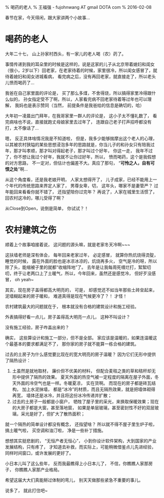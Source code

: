 % 喝药的老人
% 王福强 - fujohnwang AT gmail DOTA com
% 2016-02-08

春节在家，今天得闲，跟大家讲两个小故事...

# 喝药的老人

大年二十七， 山上孙家村西头，有一家儿的老人喝（农）药了。

事情传递到我的耳朵里的时候是这样的，说是这家的儿子从北京带着媳妇和闺女（很小，2岁以下）回老家，在老家待着的时候，家里很冷，所以闺女感冒了，就待着媳妇和闺女进城看病， 看完病之后，没有再回老家，就直接走了，所以老头儿愤而喝药了...

我爸在自己家里面的评论是， 买了那么多煤，不舍得烧，所以搞得家里冷得跟什么似的， 孙女指定受不了啊，所以，人家看完病不回老家待着等过年也可以理解， 我妈也是表示赞同（当然， 前提条件是我爸给的信息是确切的，哈）

大年初一凌晨出门拜年，在我哥家里一群人的评论是， 这小子太不懂礼数了， 看完病啥也不说，直接就跑丈母娘家里去过年了， 连跟自己老子打声招呼都没有打，太不像话了...

嗯， 反正具体啥情况我是不知道啦， 但是，我多少能够揣摩出这个老人的心理， 以其被农村狭隘的某些思想浸泡多年的思路就是，你当儿子的和孙女只有陪我过年，那才叫孝顺，那才叫对得起老子，那才叫过个好年，  你这一走， 我年不过了，你不想让我过个好年，我就不让你过好年，所以， 愤而喝药，这个是我假想的对方思路， 不一定对，但估计也偏差不大。真应了那句， “**可怜之人，自有可恨之处**”啊...

从这个角度看，还是我老娘开明， 人家太想得开了， 儿子成家，已经不能用上一个年代的传统思路来界定人家了， 男尊女卑，切， 这年头，哪家不是妻管严？ 过年能回来看看你就不错了， 还指望陪你过完年？ 再说了，人家在城里生活惯了，回农村这冷的，哪儿受得了啊？  

从Close到Open，说倒是简单， 你试试？！ 


# 农村建筑之伤

顺着上个故事咱接着说， 这问题的源头嘛，就是老家冬天冷啊~~~

这扶墙老师是深有体会， 每年回来老家过年， 必定感冒， 就算你热炕烧得烫腚， 睡觉的时候， 露在外面的脸也是冰凉冰凉的，炕烧再多火， 空气是冷的呀，所以除了头，能缩被子里的就都“收缩阵地”了。 去年是让我每周死缠烂打，絮絮叨叨，终于让老两口上了土暖气，所以，今年回来，虽然还是感觉冷， 但好歹没感冒， oh yeah~

其实，现在房子盖得都高大明亮的， 可是， 却感觉还不如当年那些土砖垒起来，泥墙糊起来的房子暖和， 难道真得是现在气候更冷了？！ 才怪！

农村建筑最大的问题就在于， 根本就没有合格的建筑设计和施工经验。 

外表搞得好看一点儿，房子盖得高大明亮一点儿， 这种不叫设计？ 

没有施工经验，房子咋盖出来的？

确实， 这些算设计和施工一部分，但不是全部。  家应该是温暖的，如果连温暖这个最基本的要求都满足不了， 那你家的房子就不能算一栋合格的建筑。

过去的土房子为什么感觉要比现在的宽大明亮的房子温暖？ 因为它们无形中提供了隔热设计：

1. 土虽然是就地取材， 廉价但不优美的材料， 但配合麦秸之类的草和秸秆却无形中提供了隔热的效果。 夏天外面的热空气被一定程度的隔离在屋子外面，冬天外面的冷空气也是一样。冬暖夏凉， 实在货啊。 而现在的房子都是砖瓦结构， 加上水泥抹墙， 都是“冰冷”的材质，而且无隔热效果，就是把墙体砌得再宽， 墙体还是冰冷，并且将这份冰冷传递并扩散；
2. 过去的土房子一般都是小窗户， 牺牲了屋子里的采光，来换取保暖效果；现在的大房子都是大窗，甚至落地窗， 如果是单层玻璃，甚至密封性不好的双层玻璃，采光是好了，但扩大了散热面积；

就一个隔热的简单设计都没有概念， 还指望啥？ 所以就不得不屋子里生炉子啦， 搞土暖气啦， 买空调和油汀啦， 净是一些补丁措施。

想想其实挺悲剧的， “无恒产者无恒心”， 小到你设计软件架构，大到国家的产业发展结构，只有疼了， 才知道去补救，而实际上，可能稍微借鉴点儿先进经验，同样时间窗口，或许发展的更好了。 

小日本儿叫了这么些年， 反而我最瞧得上小日本儿了， 不信，你瞧瞧人家那房子， 你瞧瞧人家那产业格局。

希望这届大大们真能掰过体制的弯儿， 别天天做那些紧急不重要的事儿。

说多了， 就此打住吧~




